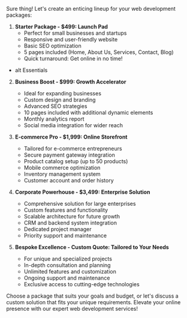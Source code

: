 Sure thing! Let's create an enticing lineup for your web development packages:

1. **Starter Package - $499: Launch Pad**
   - Perfect for small businesses and startups
   - Responsive and user-friendly website
   - Basic SEO optimization
   - 5 pages included (Home, About Us, Services, Contact, Blog)
   - Quick turnaround: Get online in no time!
* alt Essentials

2. **Business Boost - $999: Growth Accelerator**
   - Ideal for expanding businesses
   - Custom design and branding
   - Advanced SEO strategies
   - 10 pages included with additional dynamic elements
   - Monthly analytics report
   - Social media integration for wider reach

3. **E-commerce Pro - $1,999: Online Storefront**
   - Tailored for e-commerce entrepreneurs
   - Secure payment gateway integration
   - Product catalog setup (up to 50 products)
   - Mobile commerce optimization
   - Inventory management system
   - Customer account and order history

4. **Corporate Powerhouse - $3,499: Enterprise Solution**
   - Comprehensive solution for large enterprises
   - Custom features and functionality
   - Scalable architecture for future growth
   - CRM and backend system integration
   - Dedicated project manager
   - Priority support and maintenance

5. **Bespoke Excellence - Custom Quote: Tailored to Your Needs**
   - For unique and specialized projects
   - In-depth consultation and planning
   - Unlimited features and customization
   - Ongoing support and maintenance
   - Exclusive access to cutting-edge technologies

Choose a package that suits your goals and budget, or let's discuss a custom solution that fits your unique requirements. Elevate your online presence with our expert web development services!